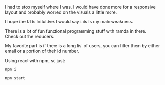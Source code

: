I had to stop myself where I was. I would have done more for a responsive layout and probably worked on the visuals a little more.

I hope the UI is intiuitive. I would say this is my main weakness.

There is a lot of fun functional programming stuff with ramda in there. Check out the reducers.

My favorite part is if there is a long list of users, you can filter them by either email or a portion of their id number.

Using react with npm, so just:

```npm i```

```npm start```

